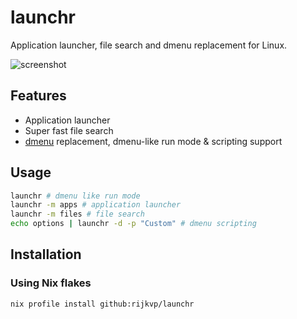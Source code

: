 # launchr

Application launcher, file search and dmenu replacement for Linux.

![screenshot](https://github.com/user-attachments/assets/32f0102c-8007-4ddf-b805-006677e1813f)

## Features

- Application launcher
- Super fast file search
- [dmenu](https://tools.suckless.org/dmenu/) replacement, dmenu-like run mode & scripting support

## Usage

```sh
launchr # dmenu like run mode
launchr -m apps # application launcher
launchr -m files # file search
echo options | launchr -d -p "Custom" # dmenu scripting
```

## Installation

### Using Nix flakes

```sh
nix profile install github:rijkvp/launchr
```

